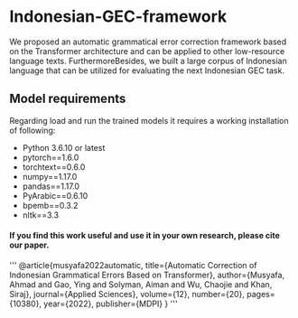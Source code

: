 # Indonesian-GEC-framework
We proposed an automatic grammatical error correction framework based on the Transformer architecture and can be applied to other low-resource language texts. FurthermoreBesides, we built a large corpus of Indonesian language that can be utilized for evaluating the next Indonesian GEC task.

## Model requirements
Regarding load and run the trained models it requires a working installation of following:
- Python 3.6.10 or latest 
- pytorch==1.6.0
- torchtext==0.6.0
- numpy==1.17.0
- pandas==1.17.0
- PyArabic==0.6.10
- bpemb==0.3.2
- nltk==3.3

#### If you find this work useful and use it in your own research, please cite our paper.
'''
@article{musyafa2022automatic,
  title={Automatic Correction of Indonesian Grammatical Errors Based on Transformer},
  author={Musyafa, Ahmad and Gao, Ying and Solyman, Aiman and Wu, Chaojie and Khan, Siraj},
  journal={Applied Sciences},
  volume={12},
  number={20},
  pages={10380},
  year={2022},
  publisher={MDPI}
}
'''
